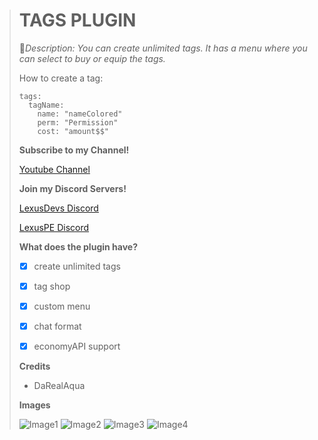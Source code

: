 > # TAGS PLUGIN
>
> 📜_Description: You can create unlimited tags. It has a menu where you can select to buy or equip the tags._ 
>
>
>
>
> How to create a tag:
>```
> tags:
>   tagName:
>     name: "nameColored"
>     perm: "Permission"
>     cost: "amount$$"
>```
>
> **Subscribe to my Channel!**
>
> [Youtube Channel](http://youtube.lexuspe.xyz)
>
>
>
> **Join my Discord Servers!**
>
> [LexusDevs Discord](https://discord.gg/nzTwkXM)
>
> [LexusPE Discord](http://discord.lexuspe.xyz)
>
> 
>
>
>
> **What does the plugin have?**
>
> - [x] create unlimited tags
> - [x] tag shop
> - [x] custom menu
> - [x] chat format
> - [x] economyAPI support
>
>
>
> **Credits**
>
> - DaRealAqua
>
>
>
> **Images**
>
> ![Image1](https://cdn.discordapp.com/attachments/769268554956013569/777895015329300480/20201116_145411.jpg)
> ![Image2](https://cdn.discordapp.com/attachments/769268554956013569/777895286252765184/20201116_145439.jpg)
> ![Image3](https://cdn.discordapp.com/attachments/769268554956013569/777895285706981376/20201116_145540.jpg)
> ![Image4](https://cdn.discordapp.com/attachments/769268554956013569/777895285925478440/20201116_145521.jpg)
